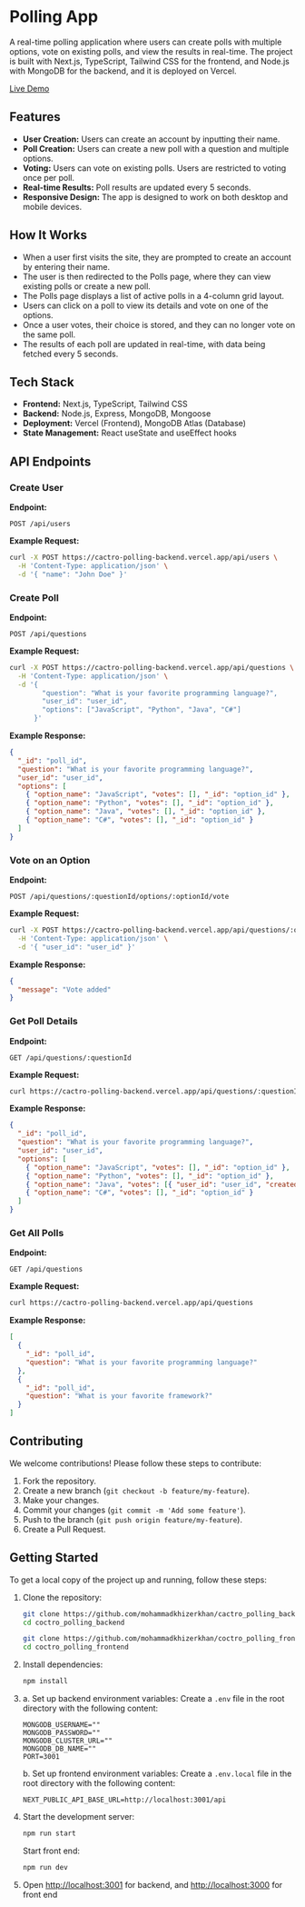 # Polling App

A real-time polling application where users can create polls with multiple options, vote on existing polls, and view the results in real-time. The project is built with Next.js, TypeScript, Tailwind CSS for the frontend, and Node.js with MongoDB for the backend, and it is deployed on Vercel.

[Live Demo](https://coctro-polling-frontend.vercel.app/)

## Features

- **User Creation:** Users can create an account by inputting their name.
- **Poll Creation:** Users can create a new poll with a question and multiple options.
- **Voting:** Users can vote on existing polls. Users are restricted to voting once per poll.
- **Real-time Results:** Poll results are updated every 5 seconds.
- **Responsive Design:** The app is designed to work on both desktop and mobile devices.

## How It Works

- When a user first visits the site, they are prompted to create an account by entering their name.
- The user is then redirected to the Polls page, where they can view existing polls or create a new poll.
- The Polls page displays a list of active polls in a 4-column grid layout.
- Users can click on a poll to view its details and vote on one of the options.
- Once a user votes, their choice is stored, and they can no longer vote on the same poll.
- The results of each poll are updated in real-time, with data being fetched every 5 seconds.

## Tech Stack

- **Frontend:** Next.js, TypeScript, Tailwind CSS
- **Backend:** Node.js, Express, MongoDB, Mongoose
- **Deployment:** Vercel (Frontend), MongoDB Atlas (Database)
- **State Management:** React useState and useEffect hooks

## API Endpoints

### Create User

**Endpoint:**
```
POST /api/users
```

**Example Request:**
```bash
curl -X POST https://cactro-polling-backend.vercel.app/api/users \
  -H 'Content-Type: application/json' \
  -d '{ "name": "John Doe" }'
```

### Create Poll

**Endpoint:**
```
POST /api/questions
```

**Example Request:**
```bash
curl -X POST https://cactro-polling-backend.vercel.app/api/questions \
  -H 'Content-Type: application/json' \
  -d '{
        "question": "What is your favorite programming language?",
        "user_id": "user_id",
        "options": ["JavaScript", "Python", "Java", "C#"]
      }'
```

**Example Response:**
```json
{
  "_id": "poll_id",
  "question": "What is your favorite programming language?",
  "user_id": "user_id",
  "options": [
    { "option_name": "JavaScript", "votes": [], "_id": "option_id" },
    { "option_name": "Python", "votes": [], "_id": "option_id" },
    { "option_name": "Java", "votes": [], "_id": "option_id" },
    { "option_name": "C#", "votes": [], "_id": "option_id" }
  ]
}
```

### Vote on an Option

**Endpoint:**
```
POST /api/questions/:questionId/options/:optionId/vote
```

**Example Request:**
```bash
curl -X POST https://cactro-polling-backend.vercel.app/api/questions/:questionId/options/:optionId/vote \
  -H 'Content-Type: application/json' \
  -d '{ "user_id": "user_id" }'
```

**Example Response:**
```json
{
  "message": "Vote added"
}
```

### Get Poll Details

**Endpoint:**
```
GET /api/questions/:questionId
```

**Example Request:**
```bash
curl https://cactro-polling-backend.vercel.app/api/questions/:questionId
```

**Example Response:**
```json
{
  "_id": "poll_id",
  "question": "What is your favorite programming language?",
  "user_id": "user_id",
  "options": [
    { "option_name": "JavaScript", "votes": [], "_id": "option_id" },
    { "option_name": "Python", "votes": [], "_id": "option_id" },
    { "option_name": "Java", "votes": [{ "user_id": "user_id", "created_at": "timestamp" }], "_id": "option_id" },
    { "option_name": "C#", "votes": [], "_id": "option_id" }
  ]
}
```

### Get All Polls

**Endpoint:**
```
GET /api/questions
```

**Example Request:**
```bash
curl https://cactro-polling-backend.vercel.app/api/questions
```

**Example Response:**
```json
[
  {
    "_id": "poll_id",
    "question": "What is your favorite programming language?"
  },
  {
    "_id": "poll_id",
    "question": "What is your favorite framework?"
  }
]
```

## Contributing

We welcome contributions! Please follow these steps to contribute:

1. Fork the repository.
2. Create a new branch (`git checkout -b feature/my-feature`).
3. Make your changes.
4. Commit your changes (`git commit -m 'Add some feature'`).
5. Push to the branch (`git push origin feature/my-feature`).
6. Create a Pull Request.

## Getting Started

To get a local copy of the project up and running, follow these steps:

1. Clone the repository:
    ```bash
    git clone https://github.com/mohammadkhizerkhan/cactro_polling_backend.git
    cd coctro_polling_backend
    ```
    ```bash
    git clone https://github.com/mohammadkhizerkhan/coctro_polling_frontend.git
    cd coctro_polling_frontend
    ```

2. Install dependencies:
    ```bash
    npm install
    ```

3. a. Set up backend environment variables:
    Create a `.env` file in the root directory with the following content:
    ```env
    MONGODB_USERNAME=""
    MONGODB_PASSWORD=""
    MONGODB_CLUSTER_URL=""
    MONGODB_DB_NAME=""
    PORT=3001
    ```
    b. Set up frontend environment variables:
    Create a `.env.local` file in the root directory with the following content:
    ```env
    NEXT_PUBLIC_API_BASE_URL=http://localhost:3001/api
    ```

4. Start the development server:
    ```bash
    npm run start
    ```
    Start front end:
    ```bash
    npm run dev
    ```

5. Open [http://localhost:3001](http://localhost:3001) for backend, and [http://localhost:3000](http://localhost:3000) for front end